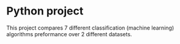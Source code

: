 # Python project
This project compares 7 different classification (machine learning) algorithms preformance over 2 different datasets.

